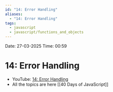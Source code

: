 ```yaml
---
id: "14: Error Handling"
aliases:
  - "14: Error Handling"
tags:
  - javascript
  - javascript/functions_and_objects
---
```


Date: 27-03-2025
Time: 00:59

# 14: Error Handling

- YouTube: [14: Error Handling](https://www.youtube.com/watch?v=XpMW-gxNYD8)
- All the topics are here [[40 Days of JavaScript]]
